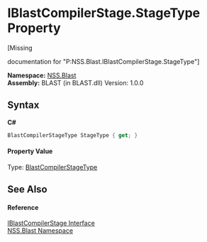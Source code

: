 # IBlastCompilerStage.StageType Property 
 

\[Missing <summary> documentation for "P:NSS.Blast.IBlastCompilerStage.StageType"\]

**Namespace:**&nbsp;<a href="N_NSS_Blast">NSS.Blast</a><br />**Assembly:**&nbsp;BLAST (in BLAST.dll) Version: 1.0.0

## Syntax

**C#**<br />
``` C#
BlastCompilerStageType StageType { get; }
```


#### Property Value
Type: <a href="T_NSS_Blast_BlastCompilerStageType">BlastCompilerStageType</a>

## See Also


#### Reference
<a href="T_NSS_Blast_IBlastCompilerStage">IBlastCompilerStage Interface</a><br /><a href="N_NSS_Blast">NSS.Blast Namespace</a><br />